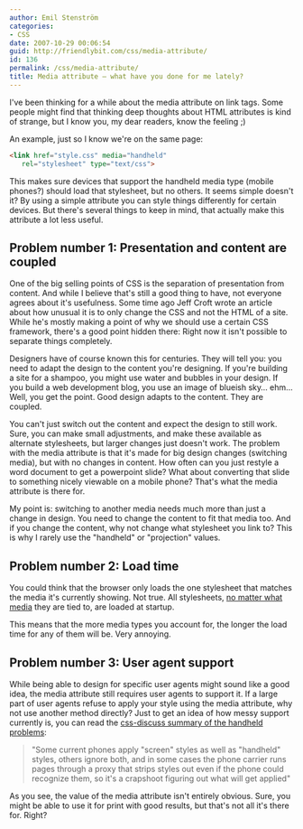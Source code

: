 ```yaml
---
author: Emil Stenström
categories:
- CSS
date: 2007-10-29 00:06:54
guid: http://friendlybit.com/css/media-attribute/
id: 136
permalink: /css/media-attribute/
title: Media attribute – what have you done for me lately?
---
```


I've been thinking for a while about the media attribute on link tags. Some people might find that thinking deep thoughts about HTML attributes is kind of strange, but I know you, my dear readers, know the feeling ;)

An example, just so I know we're on the same page:


```html
<link href="style.css" media="handheld"
   rel="stylesheet" type="text/css">
```

This makes sure devices that support the handheld media type (mobile phones?) should load that stylesheet, but no others. It seems simple doesn't it? By using a simple attribute you can style things differently for certain devices. But there's several things to keep in mind, that actually make this attribute a lot less useful.

## Problem number 1: Presentation and content are coupled

One of the big selling points of CSS is the separation of presentation from content. And while I believe that's still a good thing to have, not everyone agrees about it's usefulness. Some time ago Jeff Croft wrote an article about how unusual it is to only change the CSS and not the HTML of a site. While he's mostly making a point of why we should use a certain CSS framework, there's a good point hidden there: Right now it isn't possible to separate things completely.

Designers have of course known this for centuries. They will tell you: you need to adapt the design to the content you're designing. If you're building a site for a shampoo, you might use water and bubbles in your design. If you build a web development blog, you use an image of blueish sky… ehm… Well, you get the point. Good design adapts to the content. They are coupled.

You can't just switch out the content and expect the design to still work. Sure, you can make small adjustments, and make these available as alternate stylesheets, but larger changes just doesn't work. The problem with the media attribute is that it's made for big design changes (switching media), but with no changes in content. How often can you just restyle a word document to get a powerpoint slide? What about converting that slide to something nicely viewable on a mobile phone? That's what the media attribute is there for.

My point is: switching to another media needs much more than just a change in design. You need to change the content to fit that media too. And if you change the content, why not change what stylesheet you link to? This is why I rarely use the "handheld" or "projection" values.

## Problem number 2: Load time

You could think that the browser only loads the one stylesheet that matches the media it's currently showing. Not true. All stylesheets, [no matter what media](http://www.phpied.com/delay-loading-your-print-css/) they are tied to, are loaded at startup.

This means that the more media types you account for, the longer the load time for any of them will be. Very annoying.

## Problem number 3: User agent support

While being able to design for specific user agents might sound like a good idea, the media attribute still requires user agents to support it. If a large part of user agents refuse to apply your style using the media attribute, why not use another method directly? Just to get an idea of how messy support currently is, you can read the [css-discuss summary of the handheld problems](http://css-discuss.incutio.com/?page=HandheldStylesheets):

> "Some current phones apply "screen" styles as well as "handheld" styles, others ignore both, and in some cases the phone carrier runs pages through a proxy that strips styles out even if the phone could recognize them, so it's a crapshoot figuring out what will get applied"

As you see, the value of the media attribute isn't entirely obvious. Sure, you might be able to use it for print with good results, but that's not all it's there for. Right?
